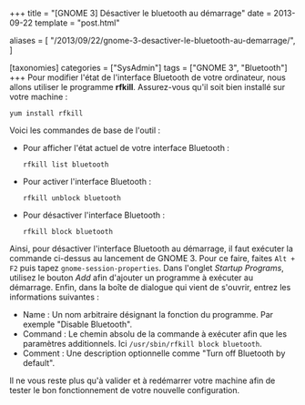 +++
title = "[GNOME 3] Désactiver le bluetooth au démarrage"
date = 2013-09-22
template = "post.html"

aliases = [
  "/2013/09/22/gnome-3-desactiver-le-bluetooth-au-demarrage/",
]

[taxonomies]
categories = ["SysAdmin"]
tags = ["GNOME 3", "Bluetooth"]
+++
Pour modifier l'état de l'interface Bluetooth de votre ordinateur, nous allons
utiliser le programme **rfkill**. Assurez-vous qu'il soit bien installé sur
votre machine :

```
yum install rfkill
```

Voici les commandes de base de l'outil :

* Pour afficher l'état actuel de votre interface Bluetooth :

    ```
    rfkill list bluetooth
    ```

* Pour activer l'interface Bluetooth :

    ```
    rfkill unblock bluetooth
    ```

* Pour désactiver l'interface Bluetooth :

    ```
    rfkill block bluetooth
    ```

<!-- more -->

Ainsi, pour désactiver l'interface Bluetooth au démarrage, il faut exécuter la
commande ci-dessus au lancement de GNOME 3. Pour ce faire, faites `Alt + F2`
puis tapez `gnome-session-properties`. Dans l'onglet *Startup Programs*,
utilisez le bouton *Add* afin d'ajouter un programme à exécuter au démarrage.
Enfin, dans la boîte de dialogue qui vient de s'ouvrir, entrez les informations
suivantes :

* Name : Un nom arbitraire désignant la fonction du programme. Par exemple
  "Disable Bluetooth".
* Command : Le chemin absolu de la commande à exécuter afin que les paramètres
  additionnels. Ici `/usr/sbin/rfkill block bluetooth`.
* Comment : Une description optionnelle comme "Turn off Bluetooth by default".

Il ne vous reste plus qu'à valider et à redémarrer votre machine afin de tester
le bon fonctionnement de votre nouvelle configuration.
